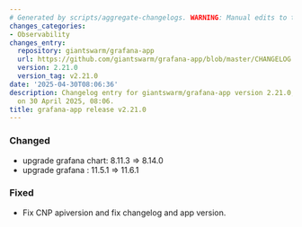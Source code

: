 ```yaml
---
# Generated by scripts/aggregate-changelogs. WARNING: Manual edits to this files will be overwritten.
changes_categories:
- Observability
changes_entry:
  repository: giantswarm/grafana-app
  url: https://github.com/giantswarm/grafana-app/blob/master/CHANGELOG.md#2210---2025-04-30
  version: 2.21.0
  version_tag: v2.21.0
date: '2025-04-30T08:06:36'
description: Changelog entry for giantswarm/grafana-app version 2.21.0, published
  on 30 April 2025, 08:06.
title: grafana-app release v2.21.0
---
```


### Changed
- upgrade grafana chart: 8.11.3 => 8.14.0
- upgrade grafana : 11.5.1 => 11.6.1
### Fixed
- Fix CNP apiversion and fix changelog and app version.
